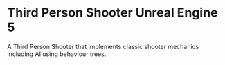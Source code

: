 # Third Person Shooter Unreal Engine 5
 A Third Person Shooter that implements classic shooter mechanics including AI using behaviour trees.
